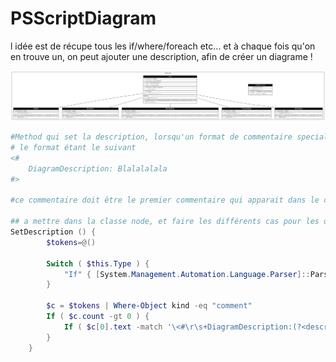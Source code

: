 # PSScriptDiagram

l idée est de récupe tous les if/where/foreach etc... et à chaque fois qu'on en trouve un, on peut ajouter une description, afin de créer un diagrame !

![plop](classes.png)


```powershell
#Method qui set la description, lorsqu'un format de commentaire special est utilisé
# le format étant le suivant
<#
    DiagramDescription: Blalalalala
#>

#ce commentaire doit être le premier commentaire qui apparait dans le corps du noeud

## a mettre dans la classe node, et faire les différents cas pour les différents type de node
SetDescription () {
        $tokens=@()
        
        Switch ( $this.Type ) {
            "If" { [System.Management.Automation.Language.Parser]::ParseInput($this.raw.Clauses[0].Item2.Extent.Text,[ref]$tokens,[ref]$null) }
        }
        
        $c = $tokens | Where-Object kind -eq "comment"
        If ( $c.count -gt 0 ) {
            If ( $c[0].text -match '\<#\r\s+DiagramDescription:(?<description> .+)\r\s+#\>' ) { $this.Description = $Matches.description.Trim() }
        }
    }
```

